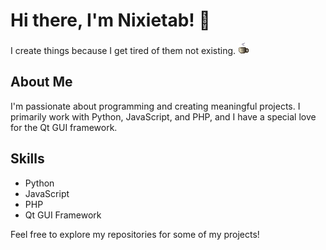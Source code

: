 # Hi there, I'm Nixietab! 👋

I create things because I get tired of them not existing. 
![coffe](https://raw.githubusercontent.com/nixietab/nixietab/main/coffe.png)

## About Me
I'm passionate about programming and creating meaningful projects. I primarily work with Python, JavaScript, and PHP, and I have a special love for the Qt GUI framework.

## Skills
- Python
- JavaScript
- PHP
- Qt GUI Framework

Feel free to explore my repositories for some of my projects!
